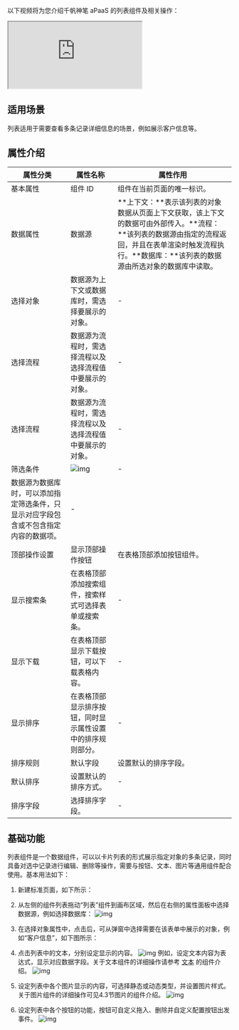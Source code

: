 以下视频将为您介绍千帆神笔 aPaaS 的列表组件及相关操作：
<div class="doc-video-mod"><iframe src="https://cloud.tencent.com/edu/learning/quick-play/3565-61846?source=gw.doc.media&withPoster=1&notip=1"></iframe></div>

## 适用场景

列表适用于需要查看多条记录详细信息的场景，例如展示客户信息等。

## 属性介绍

| 属性分类 | 属性名称 | 属性作用 |
| ------------ | ------------------------------------------------------------ | ------------------------------------------------------------ |
| 基本属性 | 组件 ID | 组件在当前页面的唯一标识。 |
| 数据属性 | 数据源 | **上下文：**表示该列表的对象数据从页面上下文获取，该上下文的数据可由外部传入。**流程：**该列表的数据源由指定的流程返回，并且在表单渲染时触发流程执行。**数据库：**该列表的数据源由所选对象的数据库中读取。 |
| 选择对象 | 数据源为上下文或数据库时，需选择要展示的对象。 | - |
| 选择流程 | 数据源为流程时，需选择流程以及选择流程值中要展示的对象。 | - |
| 选择流程 | 数据源为流程时，需选择流程以及选择流程值中要展示的对象。 | - |
| 筛选条件 | ![img](https://main.qcloudimg.com/raw/9e7ce56b8ef61809e601e5e8a4ed6f28.png)|- |
数据源为数据库时，可以添加指定筛选条件，只显示对应字段包含或不包含指定内容的数据项。 | - |
| 顶部操作设置 | 显示顶部操作按钮 | 在表格顶部添加按钮组件。 |
| 显示搜索条 | 在表格顶部添加搜索组件，搜索样式可选择表单或搜索条。 | - |
| 显示下载 | 在表格顶部显示下载按钮，可以下载表格内容。 | - |
| 显示排序 | 在表格顶部显示排序按钮，同时显示属性设置中的排序规则部分。 | - |
| 排序规则 | 默认字段 | 设置默认的排序字段。 |
| 默认排序 | 设置默认的排序方式。 | - |
| 排序字段 | 选择排序字段。 | - |



## 基础功能

列表组件是一个数据组件，可以以卡片列表的形式展示指定对象的多条记录，同时具备对选中记录进行编辑、删除等操作，需要与按钮、文本、图片等通用组件配合使用。基本用法如下：

1. 新建标准页面，如下所示：

2. 从左侧的组件列表拖动“列表”组件到画布区域，然后在右侧的属性面板中选择数据源，例如选择数据库：
![img](https://main.qcloudimg.com/raw/2f4ff85a7fee94b9e9b528aa6b203233.png)
3. 在选择对象属性中，点击后，可从弹窗中选择需要在该表单中展示的对象，例如“客户信息”，如下图所示：

4. 点击列表中的文本，分别设定显示的内容。
![img](https://main.qcloudimg.com/raw/2fec899a77fbf5764905141c43012b53.png)
例如，设定文本内容为表达式，显示对应数据字段。关于文本组件的详细操作请参考 [文本](https://cloud.tencent.com/document/product/1365/67997) 的组件介绍。
![img](https://main.qcloudimg.com/raw/9ba2293e85ff5b0379b0ab7437790fef.png)
5. 设定列表中各个图片显示的内容，可选择静态或动态类型，并设置图片样式。关于图片组件的详细操作可见4.3节图片的组件介绍。
![img](https://main.qcloudimg.com/raw/124d47a79d05815515386d8496aef8d6.png)
6. 设定列表中各个按钮的功能，按钮可自定义拖入、删除并自定义配置按钮出发事件。
![img](https://main.qcloudimg.com/raw/aaccf091371baf925b79ae4257bc494c.png)
